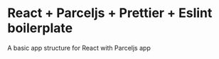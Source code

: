 # React + Parceljs + Prettier + Eslint boilerplate
A basic app structure for React with Parceljs app
